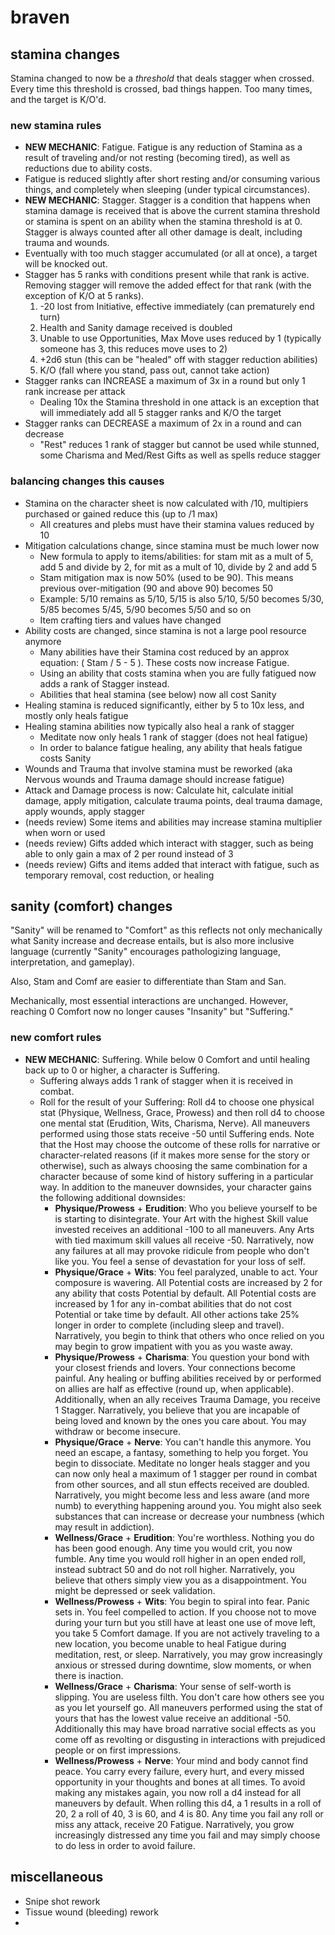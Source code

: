 # braven

## stamina changes

Stamina changed to now be a _threshold_ that deals stagger when crossed. Every time this threshold is crossed, bad things happen. Too many times, and the target is K/O'd.

### new stamina rules

- **NEW MECHANIC**: Fatigue. Fatigue is any reduction of Stamina as a result of traveling and/or not resting (becoming tired), as well as reductions due to ability costs.
- Fatigue is reduced slightly after short resting and/or consuming various things, and completely when sleeping (under typical circumstances).
- **NEW MECHANIC**: Stagger. Stagger is a condition that happens when stamina damage is received that is above the current stamina threshold or stamina is spent on an ability when the stamina threshold is at 0. Stagger is always counted after all other damage is dealt, including trauma and wounds.
- Eventually with too much stagger accumulated (or all at once), a target will be knocked out.
- Stagger has 5 ranks with conditions present while that rank is active. Removing stagger will remove the added effect for that rank (with the exception of K/O at 5 ranks).
  1. -20 lost from Initiative, effective immediately (can prematurely end turn)
  2. Health and Sanity damage received is doubled
  3. Unable to use Opportunities, Max Move uses reduced by 1 (typically someone has 3, this reduces move uses to 2)
  4. +2d6 stun (this can be "healed" off with stagger reduction abilities)
  5. K/O (fall where you stand, pass out, cannot take action)
- Stagger ranks can INCREASE a maximum of 3x in a round but only 1 rank increase per attack
  - Dealing 10x the Stamina threshold in one attack is an exception that will immediately add all 5 stagger ranks and K/O the target
- Stagger ranks can DECREASE a maximum of 2x in a round and can decrease
  - "Rest" reduces 1 rank of stagger but cannot be used while stunned, some Charisma and Med/Rest Gifts as well as spells reduce stagger

### balancing changes this causes

- Stamina on the character sheet is now calculated with /10, multipiers purchased or gained reduce this (up to /1 max)
  - All creatures and plebs must have their stamina values reduced by 10
- Mitigation calculations change, since stamina must be much lower now
  - New formula to apply to items/abilities: for stam mit as a mult of 5, add 5 and divide by 2, for mit as a mult of 10, divide by 2 and add 5
  - Stam mitigation max is now 50% (used to be 90). This means previous over-mitigation (90 and above 90) becomes 50
  - Example: 5/10 remains as 5/10, 5/15 is also 5/10, 5/50 becomes 5/30, 5/85 becomes 5/45, 5/90 becomes 5/50 and so on
  - Item crafting tiers and values have changed
- Ability costs are changed, since stamina is not a large pool resource anymore
  - Many abilities have their Stamina cost reduced by an approx equation: ( Stam / 5 - 5 ). These costs now increase Fatigue.
  - Using an ability that costs stamina when you are fully fatigued now adds a rank of Stagger instead.
  - Abilities that heal stamina (see below) now all cost Sanity
- Healing stamina is reduced significantly, either by 5 to 10x less, and mostly only heals fatigue
- Healing stamina abilities now typically also heal a rank of stagger
  - Meditate now only heals 1 rank of stagger (does not heal fatigue)
  - In order to balance fatigue healing, any ability that heals fatigue costs Sanity
- Wounds and Trauma that involve stamina must be reworked (aka Nervous wounds and Trauma damage should increase fatigue)
- Attack and Damage process is now: Calculate hit, calculate initial damage, apply mitigation, calculate trauma points, deal trauma damage, apply wounds, apply stagger
- (needs review) Some items and abilities may increase stamina multiplier when worn or used
- (needs review) Gifts added which interact with stagger, such as being able to only gain a max of 2 per round instead of 3
- (needs review) Gifts and items added that interact with fatigue, such as temporary removal, cost reduction, or healing

## sanity (comfort) changes

"Sanity" will be renamed to "Comfort" as this reflects not only mechanically what Sanity increase and decrease entails, but is also more inclusive language (currently "Sanity" encourages pathologizing language, interpretation, and gameplay).

Also, Stam and Comf are easier to differentiate than Stam and San.

Mechanically, most essential interactions are unchanged. However, reaching 0 Comfort now no longer causes "Insanity" but "Suffering."

### new comfort rules

- **NEW MECHANIC**: Suffering. While below 0 Comfort and until healing back up to 0 or higher, a character is Suffering.
  - Suffering always adds 1 rank of stagger when it is received in combat.
  - Roll for the result of your Suffering: Roll d4 to choose one physical stat (Physique, Wellness, Grace, Prowess) and then roll d4 to choose one mental stat (Erudition, Wits, Charisma, Nerve). All maneuvers performed using those stats receive -50 until Suffering ends. Note that the Host may choose the outcome of these rolls for narrative or character-related reasons (if it makes more sense for the story or otherwise), such as always choosing the same combination for a character because of some kind of history suffering in a particular way. In addition to the maneuver downsides, your character gains the following additional downsides:
    - **Physique/Prowess** + **Erudition**: Who you believe yourself to be is starting to disintegrate. Your Art with the highest Skill value invested receives an additional -100 to all maneuvers. Any Arts with tied maximum skill values all receive -50. Narratively, now any failures at all may provoke ridicule from people who don't like you. You feel a sense of devastation for your loss of self.
    - **Physique/Grace** + **Wits**: You feel paralyzed, unable to act. Your composure is wavering. All Potential costs are increased by 2 for any ability that costs Potential by default. All Potential costs are increased by 1 for any in-combat abilities that do not cost Potential or take time by default. All other actions take 25% longer in order to complete (including sleep and travel). Narratively, you begin to think that others who once relied on you may begin to grow impatient with you as you waste away.
    - **Physique/Prowess** + **Charisma**: You question your bond with your closest friends and lovers. Your connections become painful. Any healing or buffing abilities received by or performed on allies are half as effective (round up, when applicable). Additionally, when an ally receives Trauma Damage, you receive 1 Stagger. Narratively, you believe that you are incapable of being loved and known by the ones you care about. You may withdraw or become insecure.
    - **Physique/Grace** + **Nerve**: You can't handle this anymore. You need an escape, a fantasy, something to help you forget. You begin to dissociate. Meditate no longer heals stagger and you can now only heal a maximum of 1 stagger per round in combat from other sources, and all stun effects received are doubled. Narratively, you might become less and less aware (and more numb) to everything happening around you. You might also seek substances that can increase or decrease your numbness (which may result in addiction).
    - **Wellness/Grace** + **Erudition**: You're worthless. Nothing you do has been good enough. Any time you would crit, you now fumble. Any time you would roll higher in an open ended roll, instead subtract 50 and do not roll higher. Narratively, you believe that others simply view you as a disappointment. You might be depressed or seek validation.
    - **Wellness/Prowess** + **Wits**: You begin to spiral into fear. Panic sets in. You feel compelled to action. If you choose not to move during your turn but you still have at least one use of move left, you take 5 Comfort damage. If you are not actively traveling to a new location, you become unable to heal Fatigue during meditation, rest, or sleep. Narratively, you may grow increasingly anxious or stressed during downtime, slow moments, or when there is inaction.
    - **Wellness/Grace** + **Charisma**: Your sense of self-worth is slipping. You are useless filth. You don't care how others see you as you let yourself go. All maneuvers performed using the stat of yours that has the lowest value receive an additional -50. Additionally this may have broad narrative social effects as you come off as revolting or disgusting in interactions with prejudiced people or on first impressions.
    - **Wellness/Prowess** + **Nerve**: Your mind and body cannot find peace. You carry every failure, every hurt, and every missed opportunity in your thoughts and bones at all times. To avoid making any mistakes again, you now roll a d4 instead for all maneuvers by default. When rolling this d4, a 1 results in a roll of 20, 2 a roll of 40, 3 is 60, and 4 is 80. Any time you fail any roll or miss any attack, receive 20 Fatigue. Narratively, you grow increasingly distressed any time you fail and may simply choose to do less in order to avoid failure.

## miscellaneous

- Snipe shot rework
- Tissue wound (bleeding) rework
-
